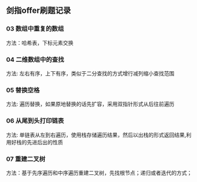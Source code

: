 ## 剑指offer刷题记录


### 03 数组中重复的数组
方法：哈希表，下标元素交换

### 04 二维数组中的查找
方法: 左右有序，上下有序，类似于二分查找的方式增行减列缩小查找范围

### 05 替换空格
方法: 遍历替换，如果原地替换的话先扩容，采用双指针形式从后往前遍历

### 06 从尾到头打印链表
方法: 单链表从左到右遍历，使用栈存储遍历结果，然后以出栈的形式返回结果,利用好栈的先进后出的性质

### 07 重建二叉树
方法：基于先序遍历和中序遍历重建二叉树，先找根节点；递归或者迭代的方式；
